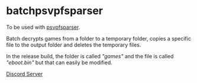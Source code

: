 # batchpsvpfsparser
To be used with [psvpfsparser](https://github.com/motoharu-gosuto/psvpfstools).

Batch decrypts games from a folder to a temporary folder, copies a specific file to the output folder and deletes the temporary files.

In the release build, the folder is called _"games"_ and the file is called _"eboot.bin"_ but that can easily be modified.

[Discord Server](http://discord.cbps.xyz/)
